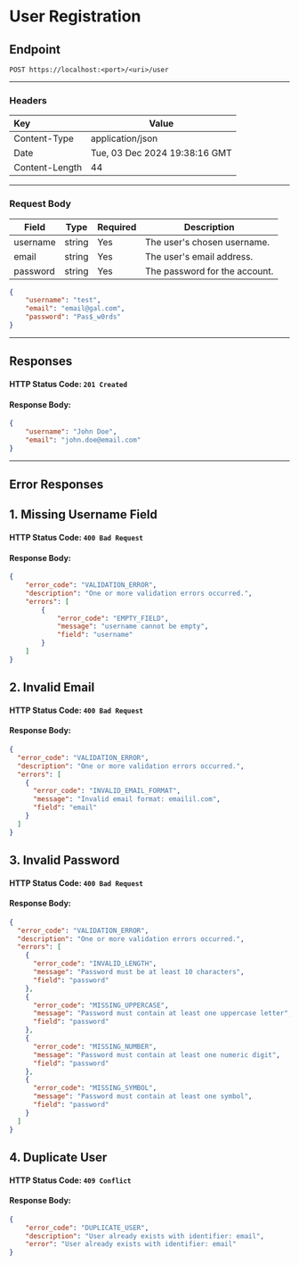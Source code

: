 # User Registration
## Endpoint
```
POST https://localhost:<port>/<uri>/user
```
---
### Headers
| Key             | Value                         |
|:----------------|-------------------------------|
| Content-Type    | application/json              | 
| Date            | Tue, 03 Dec 2024 19:38:16 GMT | 
| Content-Length  | 44                            | 
---
### Request Body
| Field    | Type   | Required | Description                   |
|----------|--------|----------|-------------------------------|
| username | string | Yes      | The user's chosen username.   |
| email    | string | Yes      | The user's email address.     |
| password | string | Yes      | The password for the account. |

```json
{
    "username": "test",
    "email": "email@gal.com",
    "password": "Pas$_w0rds"
}

```
---
## Responses
#### HTTP Status Code: `201 Created`
#### Response Body:
```json
{
    "username": "John Doe",
    "email": "john.doe@email.com"
}
```
---
## Error Responses
## 1. Missing Username Field
#### HTTP Status Code: `400 Bad Request`
#### Response Body:
```json
{
    "error_code": "VALIDATION_ERROR",
    "description": "One or more validation errors occurred.",
    "errors": [
        {
            "error_code": "EMPTY_FIELD",
            "message": "username cannot be empty",
            "field": "username"
        }
    ]
}
```
## 2. Invalid Email
#### HTTP Status Code: `400 Bad Request`
#### Response Body:
```json
{
  "error_code": "VALIDATION_ERROR",
  "description": "One or more validation errors occurred.",
  "errors": [
    {
      "error_code": "INVALID_EMAIL_FORMAT",
      "message": "Invalid email format: emailil.com",
      "field": "email"
    }
  ]
}
```
## 3. Invalid Password
#### HTTP Status Code: `400 Bad Request`
#### Response Body:
```json
{
  "error_code": "VALIDATION_ERROR",
  "description": "One or more validation errors occurred.",
  "errors": [
    {
      "error_code": "INVALID_LENGTH",
      "message": "Password must be at least 10 characters",
      "field": "password"
    },
    {
      "error_code": "MISSING_UPPERCASE",
      "message": "Password must contain at least one uppercase letter",
      "field": "password"
    },
    {
      "error_code": "MISSING_NUMBER",
      "message": "Password must contain at least one numeric digit",
      "field": "password"
    },
    {
      "error_code": "MISSING_SYMBOL",
      "message": "Password must contain at least one symbol",
      "field": "password"
    }
  ]
}
```
## 4. Duplicate User
#### HTTP Status Code: `409 Conflict`
#### Response Body:
```json
{
    "error_code": "DUPLICATE_USER",
    "description": "User already exists with identifier: email",
    "error": "User already exists with identifier: email"
}
```





